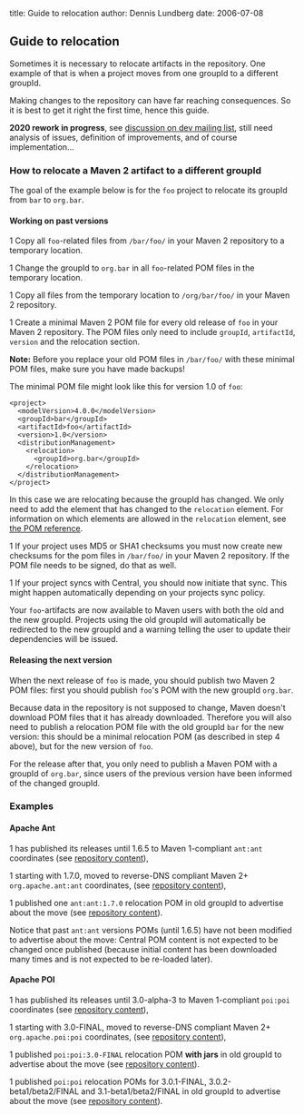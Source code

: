 title: Guide to relocation
author: Dennis Lundberg
date: 2006-07-08

<!--
Licensed to the Apache Software Foundation (ASF) under one
or more contributor license agreements.  See the NOTICE file
distributed with this work for additional information
regarding copyright ownership.  The ASF licenses this file
to you under the Apache License, Version 2.0 (the
"License"); you may not use this file except in compliance
with the License.  You may obtain a copy of the License at

    http://www.apache.org/licenses/LICENSE-2.0

Unless required by applicable law or agreed to in writing,
software distributed under the License is distributed on an
"AS IS" BASIS, WITHOUT WARRANTIES OR CONDITIONS OF ANY
KIND, either express or implied.  See the License for the
specific language governing permissions and limitations
under the License.
-->
## Guide to relocation

 Sometimes it is necessary to relocate artifacts in the repository. One example of that is when a project moves from one groupId to a different groupId.

 Making changes to the repository can have far reaching consequences. So it is best to get it right the first time, hence this guide.

 **2020 rework in progress**, see [discussion on dev mailing list](https://lists.apache.org/thread.html/r5e940260cfe5234f540c20fdb7bb7dacbb63b911a4b902c75f4f0cd2%40%3Cdev.maven.apache.org%3E), still need analysis of issues, definition of improvements, and of course implementation...

### How to relocate a Maven 2 artifact to a different groupId

 The goal of the example below is for the `foo` project to relocate its groupId from `bar` to `org.bar`.

#### Working on past versions

 1 Copy all `foo`-related files from `/bar/foo/` in your Maven 2 repository to a temporary location.

 1 Change the groupId to `org.bar` in all `foo`-related POM files in the temporary location.

 1 Copy all files from the temporary location to `/org/bar/foo/` in your Maven 2 repository.

 1 Create a minimal Maven 2 POM file for every old release of `foo` in your Maven 2 repository. The POM files only need to include `groupId`, `artifactId`, `version` and the relocation section.

   **Note:** Before you replace your old POM files in `/bar/foo/` with these minimal POM files, make sure you have made backups!

   The minimal POM file might look like this for version 1.0 of `foo`:

```
<project>
  <modelVersion>4.0.0</modelVersion>
  <groupId>bar</groupId>
  <artifactId>foo</artifactId>
  <version>1.0</version>
  <distributionManagement>
    <relocation>
      <groupId>org.bar</groupId>
    </relocation>
  </distributionManagement>
</project>
```

   In this case we are relocating because the groupId has changed. We only need to add the element that has changed to the `relocation` element. For information on which elements are allowed in the `relocation` element, see [the POM reference](/ref/current/maven-model/maven.html#class_relocation).

 1 If your project uses MD5 or SHA1 checksums you must now create new checksums for the pom files in `/bar/foo/` in your Maven 2 repository. If the POM file needs to be signed, do that as well.

 1 If your project syncs with Central, you should now initiate that sync. This might happen automatically depending on your projects sync policy.

 Your `foo`-artifacts are now available to Maven users with both the old and the new groupId. Projects using the old groupId will automatically be redirected to the new groupId and a warning telling the user to update their dependencies will be issued.

#### Releasing the next version

 When the next release of `foo` is made, you should publish two Maven 2 POM files: first you should publish `foo`'s POM with the new groupId `org.bar`.

 Because data in the repository is not supposed to change, Maven doesn't download POM files that it has already downloaded. Therefore you will also need to publish a relocation POM file with the old groupId `bar` for the new version: this should be a minimal relocation POM (as described in step 4 above), but for the new version of `foo`.

 For the release after that, you only need to publish a Maven POM with a groupId of `org.bar`, since users of the previous version have been informed of the changed groupId.

### Examples

#### Apache Ant

 1 has published its releases until 1.6.5 to Maven 1-compliant `ant:ant` coordinates (see [repository content](https://repo.maven.apache.org/maven2/ant/ant/)),

 1 starting with 1.7.0, moved to reverse-DNS compliant Maven 2+ `org.apache.ant:ant` coordinates, (see [repository content](https://repo.maven.apache.org/maven2/org/apache/ant/ant/)),

 1 published one `ant:ant:1.7.0` relocation POM in old groupId to advertise about the move (see [repository content](https://repo.maven.apache.org/maven2/ant/ant/1.7.0/)).

 Notice that past `ant:ant` versions POMs (until 1.6.5) have not been modified to advertise about the move: Central POM content is not expected to be changed once published (because initial content has been downloaded many times and is not expected to be re-loaded later).

#### Apache POI

 1 has published its releases until 3.0-alpha-3 to Maven 1-compliant `poi:poi` coordinates (see [repository content](https://repo.maven.apache.org/maven2/poi/poi/)),

 1 starting with 3.0-FINAL, moved to reverse-DNS compliant Maven 2+ `org.apache.poi:poi` coordinates, (see [repository content](https://repo.maven.apache.org/maven2/org/apache/poi/poi/)),

 1 published `poi:poi:3.0-FINAL` relocation POM **with jars** in old groupId to advertise about the move (see [repository content](https://repo.maven.apache.org/maven2/poi/poi/3.0-FINAL/)).

 1 published `poi:poi` relocation POMs for 3.0.1-FINAL, 3.0.2-beta1/beta2/FINAL and 3.1-beta1/beta2/FINAL in old groupId to advertise about the move (see [repository content](https://repo.maven.apache.org/maven2/poi/poi/)).
